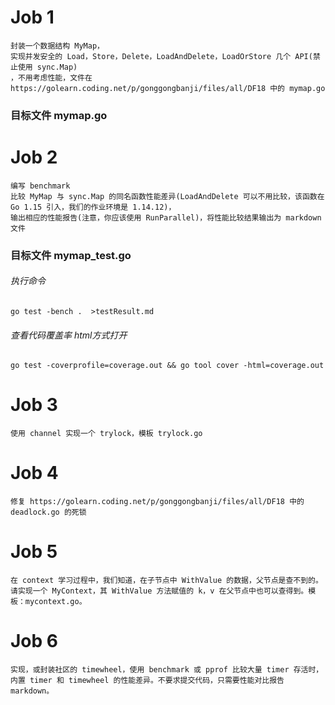 # Job 1
```text
封装一个数据结构 MyMap，
实现并发安全的 Load，Store，Delete，LoadAndDelete，LoadOrStore 几个 API(禁止使用 sync.Map)
，不用考虑性能，文件在 https://golearn.coding.net/p/gonggongbanji/files/all/DF18 中的 mymap.go
```
### 目标文件 mymap.go

# Job 2
```text
编写 benchmark
比较 MyMap 与 sync.Map 的同名函数性能差异(LoadAndDelete 可以不用比较，该函数在 Go 1.15 引入，我们的作业环境是 1.14.12)，
输出相应的性能报告(注意，你应该使用 RunParallel)，将性能比较结果输出为 markdown 文件
```
### 目标文件 mymap_test.go

###### 执行命令
```shell
go test -bench .  >testResult.md
```

###### 查看代码覆盖率 html方式打开
```shell
go test -coverprofile=coverage.out && go tool cover -html=coverage.out
```

# Job 3
```text
使用 channel 实现一个 trylock，模板 trylock.go
```


# Job 4
```text
修复 https://golearn.coding.net/p/gonggongbanji/files/all/DF18 中的 deadlock.go 的死锁
```

# Job 5
```text
在 context 学习过程中，我们知道，在子节点中 WithValue 的数据，父节点是查不到的。
请实现一个 MyContext，其 WithValue 方法赋值的 k，v 在父节点中也可以查得到。模板：mycontext.go。
```


# Job 6
```text
实现，或封装社区的 timewheel，使用 benchmark 或 pprof 比较大量 timer 存活时，内置 timer 和 timewheel 的性能差异。不要求提交代码，只需要性能对比报告 markdown。
```

